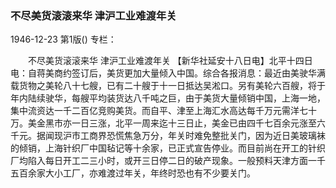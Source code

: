 ### 不尽美货滚滚来华  津沪工业难渡年关

1946-12-23
第1版()
专栏：

　　不尽美货滚滚来华
    津沪工业难渡年关
    【新华社延安十八日电】北平十四日电：自蒋美商约签订后，美货更加大量倾入中国。综合各报消息：最近由美驶华满载货物之美轮八十七艘，已有二十艘于十一日抵达吴淞口。另有美轮六百艘，将于年内陆续驶华，每艘平均装货达八千吨之巨，由于美货大量倾销中国，上海一地，集中流资达一千二百亿竞购美货。而自平、津至上海汇水高达每千万元需洋七十万。美金黑市亦一日三涨，北平一周来迄十三日止，美金已由四千七百余元涨至六千元。据闻现沪市工商界恐慌焦急万分，年关时难免整批关门，因为近日美玻璃袜的倾销，上海针织厂中国毡记等十余家，已正式宣告停业。而目前尚在开工的针织厂均陷入每日开工二三小时，或开三日停二日的破产现象。一般预料天津方面一千五百余家大小工厂，亦难渡过年关，年终时恐也有不少要关门。
